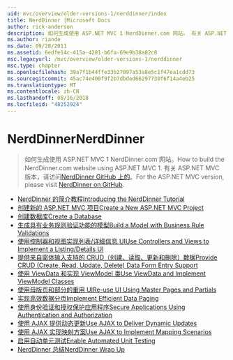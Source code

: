 ```yaml
---
uid: mvc/overview/older-versions-1/nerddinner/index
title: NerdDinner |Microsoft Docs
author: rick-anderson
description: 如何生成使用 ASP.NET MVC 1 NerdDinner.com 网站。 有关 ASP.NET MVC 3 版本中，访问 GitHub 上 nerddinner。
ms.author: riande
ms.date: 09/28/2011
ms.assetid: 6edfe14c-415a-4281-b6fa-69e9b38a82c8
msc.legacyurl: /mvc/overview/older-versions-1/nerddinner
msc.type: chapter
ms.openlocfilehash: 39a7f1b44ffe33b27097a53a8e5c1f47ea1cdd73
ms.sourcegitcommit: 45ac74e400f9f2b7dbded66297730f6f14a4eb25
ms.translationtype: MT
ms.contentlocale: zh-CN
ms.lasthandoff: 08/16/2018
ms.locfileid: "48252924"
---
```

<a name="nerddinner"></a><span data-ttu-id="98d94-104">NerdDinner</span><span class="sxs-lookup"><span data-stu-id="98d94-104">NerdDinner</span></span>
====================
> <span data-ttu-id="98d94-105">如何生成使用 ASP.NET MVC 1 NerdDinner.com 网站。</span><span class="sxs-lookup"><span data-stu-id="98d94-105">How to build the NerdDinner.com website using ASP.NET MVC 1.</span></span> <span data-ttu-id="98d94-106">有关 ASP.NET MVC 版本，请访问[NerdDinner GitHub 上的](https://github.com/AspNetMVPSamples/NerdDinner)。</span><span class="sxs-lookup"><span data-stu-id="98d94-106">For the ASP.NET MVC version, please visit [NerdDinner on GitHub](https://github.com/AspNetMVPSamples/NerdDinner).</span></span>


- [<span data-ttu-id="98d94-107">NerdDinner 的简介教程</span><span class="sxs-lookup"><span data-stu-id="98d94-107">Introducing the NerdDinner Tutorial</span></span>](introducing-the-nerddinner-tutorial.md)
- [<span data-ttu-id="98d94-108">创建新的 ASP.NET MVC 项目</span><span class="sxs-lookup"><span data-stu-id="98d94-108">Create a New ASP.NET MVC Project</span></span>](create-a-new-aspnet-mvc-project.md)
- [<span data-ttu-id="98d94-109">创建数据库</span><span class="sxs-lookup"><span data-stu-id="98d94-109">Create a Database</span></span>](create-a-database.md)
- [<span data-ttu-id="98d94-110">生成具有业务规则验证功能的模型</span><span class="sxs-lookup"><span data-stu-id="98d94-110">Build a Model with Business Rule Validations</span></span>](build-a-model-with-business-rule-validations.md)
- [<span data-ttu-id="98d94-111">使用控制器和视图实现列表/详细信息 UI</span><span class="sxs-lookup"><span data-stu-id="98d94-111">Use Controllers and Views to Implement a Listing/Details UI</span></span>](use-controllers-and-views-to-implement-a-listingdetails-ui.md)
- [<span data-ttu-id="98d94-112">提供来自窗体输入支持的 CRUD（创建、读取、更新和删除）数据</span><span class="sxs-lookup"><span data-stu-id="98d94-112">Provide CRUD (Create, Read, Update, Delete) Data Form Entry Support</span></span>](provide-crud-create-read-update-delete-data-form-entry-support.md)
- [<span data-ttu-id="98d94-113">使用 ViewData 和实现 ViewModel 类</span><span class="sxs-lookup"><span data-stu-id="98d94-113">Use ViewData and Implement ViewModel Classes</span></span>](use-viewdata-and-implement-viewmodel-classes.md)
- [<span data-ttu-id="98d94-114">使用母版页和部分的重用 UI</span><span class="sxs-lookup"><span data-stu-id="98d94-114">Re-use UI Using Master Pages and Partials</span></span>](re-use-ui-using-master-pages-and-partials.md)
- [<span data-ttu-id="98d94-115">实现高效数据分页</span><span class="sxs-lookup"><span data-stu-id="98d94-115">Implement Efficient Data Paging</span></span>](implement-efficient-data-paging.md)
- [<span data-ttu-id="98d94-116">使用身份验证和授权保护应用程序</span><span class="sxs-lookup"><span data-stu-id="98d94-116">Secure Applications Using Authentication and Authorization</span></span>](secure-applications-using-authentication-and-authorization.md)
- [<span data-ttu-id="98d94-117">使用 AJAX 提供动态更新</span><span class="sxs-lookup"><span data-stu-id="98d94-117">Use AJAX to Deliver Dynamic Updates</span></span>](use-ajax-to-deliver-dynamic-updates.md)
- [<span data-ttu-id="98d94-118">使用 AJAX 实现映射方案</span><span class="sxs-lookup"><span data-stu-id="98d94-118">Use AJAX to Implement Mapping Scenarios</span></span>](use-ajax-to-implement-mapping-scenarios.md)
- [<span data-ttu-id="98d94-119">启用自动单元测试</span><span class="sxs-lookup"><span data-stu-id="98d94-119">Enable Automated Unit Testing</span></span>](enable-automated-unit-testing.md)
- [<span data-ttu-id="98d94-120">NerdDinner 总结</span><span class="sxs-lookup"><span data-stu-id="98d94-120">NerdDinner Wrap Up</span></span>](nerddinner-wrap-up.md)
